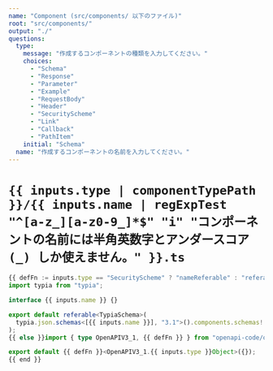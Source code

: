 ```yaml
---
name: "Component (src/components/ 以下のファイル)"
root: "src/components/"
output: "./"
questions:
  type:
    message: "作成するコンポーネントの種類を入力してください。"
    choices:
      - "Schema"
      - "Response"
      - "Parameter"
      - "Example"
      - "RequestBody"
      - "Header"
      - "SecurityScheme"
      - "Link"
      - "Callback"
      - "PathItem"
    initial: "Schema"
  name: "作成するコンポーネントの名前を入力してください。"
---
```


# `{{ inputs.type | componentTypePath }}/{{ inputs.name | regExpTest "^[a-z_][a-z0-9_]*$" "i" "コンポーネントの名前には半角英数字とアンダースコア (_) しか使えません。" }}.ts`

```typescript
{{ defFn := inputs.type == "SecurityScheme" ? "nameReferable" : "referable" }}{{ if inputs.type == "Schema" }}import { type TypiaSchema, referable } from "openapi-code/openapi/v3.1";
import typia from "typia";

interface {{ inputs.name }} {}

export default referable<TypiaSchema>(
  typia.json.schemas<[{{ inputs.name }}], "3.1">().components.schemas!.{{ inputs.name }},
);
{{ else }}import { type OpenAPIV3_1, {{ defFn }} } from "openapi-code/openapi/v3.1";

export default {{ defFn }}<OpenAPIV3_1.{{ inputs.type }}Object>({});
{{ end }}
```
